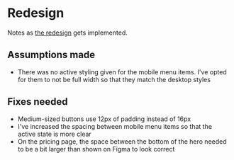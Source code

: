 # Redesign

Notes as [the redesign](https://github.com/joemasilotti/railsdevs.com/milestone/5) gets implemented.

## Assumptions made

* There was no active styling given for the mobile menu items. I've opted for them to not be full width so that they match the desktop styles

## Fixes needed

* Medium-sized buttons use 12px of padding instead of 16px
* I've increased the spacing between mobile menu items so that the active state is more clear
* On the pricing page, the space between the bottom of the hero needed to be a bit larger than shown on Figma to look correct
